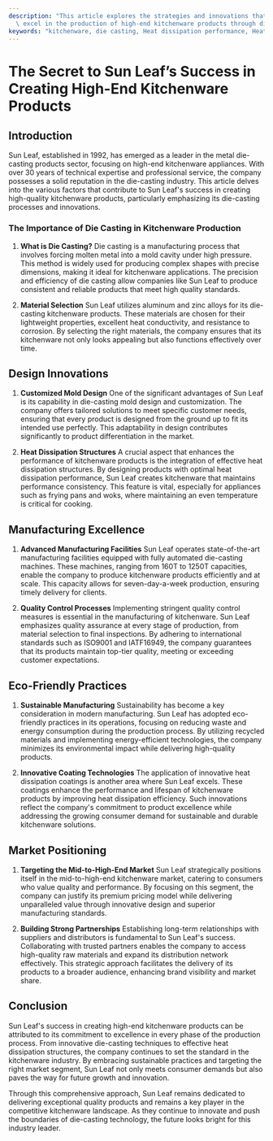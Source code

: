 ```yaml
---
description: "This article explores the strategies and innovations that have enabled Sun Leaf to\
  \ excel in the production of high-end kitchenware products through die-casting techniques."
keywords: "kitchenware, die casting, Heat dissipation performance, Heat dissipation structure"
---
```

# The Secret to Sun Leaf’s Success in Creating High-End Kitchenware Products

## Introduction

Sun Leaf, established in 1992, has emerged as a leader in the metal die-casting products sector, focusing on high-end kitchenware appliances. With over 30 years of technical expertise and professional service, the company possesses a solid reputation in the die-casting industry. This article delves into the various factors that contribute to Sun Leaf's success in creating high-quality kitchenware products, particularly emphasizing its die-casting processes and innovations.

### The Importance of Die Casting in Kitchenware Production

1. **What is Die Casting?**
   Die casting is a manufacturing process that involves forcing molten metal into a mold cavity under high pressure. This method is widely used for producing complex shapes with precise dimensions, making it ideal for kitchenware applications. The precision and efficiency of die casting allow companies like Sun Leaf to produce consistent and reliable products that meet high quality standards.

2. **Material Selection**
   Sun Leaf utilizes aluminum and zinc alloys for its die-casting kitchenware products. These materials are chosen for their lightweight properties, excellent heat conductivity, and resistance to corrosion. By selecting the right materials, the company ensures that its kitchenware not only looks appealing but also functions effectively over time.

## Design Innovations

1. **Customized Mold Design**
   One of the significant advantages of Sun Leaf is its capability in die-casting mold design and customization. The company offers tailored solutions to meet specific customer needs, ensuring that every product is designed from the ground up to fit its intended use perfectly. This adaptability in design contributes significantly to product differentiation in the market.

2. **Heat Dissipation Structures**
   A crucial aspect that enhances the performance of kitchenware products is the integration of effective heat dissipation structures. By designing products with optimal heat dissipation performance, Sun Leaf creates kitchenware that maintains performance consistency. This feature is vital, especially for appliances such as frying pans and woks, where maintaining an even temperature is critical for cooking.

## Manufacturing Excellence

1. **Advanced Manufacturing Facilities**
   Sun Leaf operates state-of-the-art manufacturing facilities equipped with fully automated die-casting machines. These machines, ranging from 160T to 1250T capacities, enable the company to produce kitchenware products efficiently and at scale. This capacity allows for seven-day-a-week production, ensuring timely delivery for clients.

2. **Quality Control Processes**
   Implementing stringent quality control measures is essential in the manufacturing of kitchenware. Sun Leaf emphasizes quality assurance at every stage of production, from material selection to final inspections. By adhering to international standards such as ISO9001 and IATF16949, the company guarantees that its products maintain top-tier quality, meeting or exceeding customer expectations.

## Eco-Friendly Practices

1. **Sustainable Manufacturing**
   Sustainability has become a key consideration in modern manufacturing. Sun Leaf has adopted eco-friendly practices in its operations, focusing on reducing waste and energy consumption during the production process. By utilizing recycled materials and implementing energy-efficient technologies, the company minimizes its environmental impact while delivering high-quality products.

2. **Innovative Coating Technologies**
   The application of innovative heat dissipation coatings is another area where Sun Leaf excels. These coatings enhance the performance and lifespan of kitchenware products by improving heat dissipation efficiency. Such innovations reflect the company's commitment to product excellence while addressing the growing consumer demand for sustainable and durable kitchenware solutions.

## Market Positioning

1. **Targeting the Mid-to-High-End Market**
   Sun Leaf strategically positions itself in the mid-to-high-end kitchenware market, catering to consumers who value quality and performance. By focusing on this segment, the company can justify its premium pricing model while delivering unparalleled value through innovative design and superior manufacturing standards.

2. **Building Strong Partnerships**
   Establishing long-term relationships with suppliers and distributors is fundamental to Sun Leaf's success. Collaborating with trusted partners enables the company to access high-quality raw materials and expand its distribution network effectively. This strategic approach facilitates the delivery of its products to a broader audience, enhancing brand visibility and market share.

## Conclusion

Sun Leaf's success in creating high-end kitchenware products can be attributed to its commitment to excellence in every phase of the production process. From innovative die-casting techniques to effective heat dissipation structures, the company continues to set the standard in the kitchenware industry. By embracing sustainable practices and targeting the right market segment, Sun Leaf not only meets consumer demands but also paves the way for future growth and innovation.

Through this comprehensive approach, Sun Leaf remains dedicated to delivering exceptional quality products and remains a key player in the competitive kitchenware landscape. As they continue to innovate and push the boundaries of die-casting technology, the future looks bright for this industry leader.
